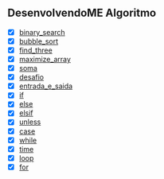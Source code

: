 ## DesenvolvendoME Algoritmo

* [x] [binary_search](https://github.com/OsirisMariano/algoritmo/blob/main/binary_search.rb)
* [x] [bubble_sort](https://github.com/OsirisMariano/algoritmo/blob/main/bubble_sort.rb)
* [x] [find_three](https://github.com/OsirisMariano/algoritmo/blob/main/find_three.rb)
* [x] [maximize_array](https://github.com/OsirisMariano/algoritmo/blob/main/maximize_array.rb)
* [x] [soma](https://github.com/OsirisMariano/algoritmo/blob/main/soma.rb)
* [x] [desafio](https://github.com/OsirisMariano/algoritmo/blob/main/desafio.rb)
* [x] [entrada_e_saida](https://github.com/OsirisMariano/algoritmo/blob/main/entrada_e_saida.rb)
* [x] [if](https://github.com/OsirisMariano/algoritmo/blob/main/if.rb)
* [x] [else](https://github.com/OsirisMariano/algoritmo/blob/main/else.rb)
* [x] [elsif](https://github.com/OsirisMariano/algoritmo/blob/main/elsif.rb)
* [x] [unless](https://github.com/OsirisMariano/algoritmo/blob/main/unless.rb)
* [x] [case](https://github.com/OsirisMariano/algoritmo/blob/main/case.rb)
* [x] [while](https://github.com/OsirisMariano/algoritmo/blob/main/while.rb)
* [x] [time](https://github.com/OsirisMariano/algoritmo/blob/main/time.rb)
* [x] [loop](https://github.com/OsirisMariano/algoritmo/blob/main/loop.rb)
* [x] [for](https://github.com/OsirisMariano/algoritmo/blob/main/for.rb)
